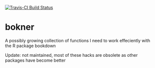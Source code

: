 [![Travis-CI Build Status](https://travis-ci.org/.svg?branch=master)](https://travis-ci.org/)

# bokner
A possibly growing collection of functions I need to work effeciently with the R
package bookdown

Update: not maintained, most of these hacks are obsolete as other packages have
become better
